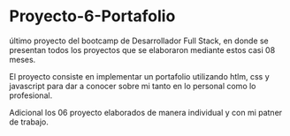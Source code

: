 # Proyecto-6-Portafolio

último proyecto del bootcamp de Desarrollador Full Stack, en donde se presentan todos los proyectos que se elaboraron mediante estos casi 08 meses. 

El proyecto consiste en implementar un portafolio utilizando htlm, css y javascript para dar a conocer sobre mi tanto en lo personal como lo profesional. 

Adicional los 06 proyecto elaborados de manera individual y con mi patner de trabajo.
